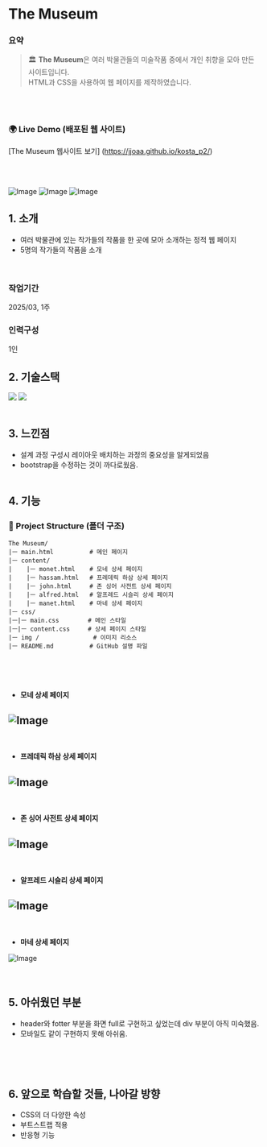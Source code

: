 # The Museum

### 요약
> 🏛 **The Museum**은 여러 박물관들의 미술작품 중에서 개인 취향을 모아 만든 사이트입니다. \
HTML과 CSS을 사용하여 웹 페이지를 제작하였습니다.

<br /> <br /> 
### 🌍 Live Demo (배포된 웹 사이트)
[The Museum 웹사이트 보기] (https://jjoaa.github.io/kosta_p2/)

<br /> <br />

![Image](https://github.com/user-attachments/assets/cd2ed4d1-4b0d-4fb1-ab83-5cdec3a631d2)
![Image](https://github.com/user-attachments/assets/f0a4f4a4-b7ec-43de-ba6a-176afb7ba448)
![Image](https://github.com/user-attachments/assets/a465db64-0e68-4cc8-8991-87c678bbd41a)

## 1. 소개
- 여러 박물관에 있는 작가들의 작품을 한 곳에 모아 소개하는 정적 웹 페이지
- 5명의 작가들의 작품을 소개
<br />  

### 작업기간
2025/03, 1주
<br />

### 인력구성
1인
<br />

## 2. 기술스택
<img src="https://img.shields.io/badge/html5-E34F26?style=for-the-badge&logo=html5&logoColor=white">  <img src="https://img.shields.io/badge/css3-1572B6?style=for-the-badge&logo=css3&logoColor=white"><br /><br /> 


## 3. 느낀점
- 설계 과정 구성시 레이아웃 배치하는 과정의 중요성을 알게되었음
- bootstrap을 수정하는 것이 까다로웠음.<br /><br />


## 4. 기능
### 📂 Project Structure (폴더 구조)
```
The Museum/
|ㅡ main.html          # 메인 페이지
|ㅡ content/      
|    |ㅡ monet.html    # 모네 상세 페이지
|    |ㅡ hassam.html   # 프레데릭 하삼 상세 페이지
|    |ㅡ john.html     # 존 싱어 사전트 상세 페이지
|    |ㅡ alfred.html   # 알프레드 시슬리 상세 페이지
|    |ㅡ manet.html    # 마네 상세 페이지
|ㅡ css/      
|ㅡ|ㅡ main.css        # 메인 스타일
|ㅡ|ㅡ content.css     # 상세 페이지 스타일
|ㅡ img /               # 이미지 리소스
|ㅡ README.md          # GitHub 설명 파일
```
<br /><br /><br />

- **모네 상세 페이지**

![Image](https://github.com/user-attachments/assets/e6c3c1aa-115c-46b5-882a-ce9af750282a)
--- 
<br />


- **프레데릭 하삼 상세 페이지**

![Image](https://github.com/user-attachments/assets/4108b02c-3d8c-47ad-9024-dcbd67c4722a)
---
<br />

-  **존 싱어 사전트 상세 페이지**

![Image](https://github.com/user-attachments/assets/1ac64f30-b225-42a9-9347-70537feb1a49)
---
<br />

- **알프레드 시슬리 상세 페이지**
  
![Image](https://github.com/user-attachments/assets/92cf8f19-4360-46d2-8f6b-fe76ef405aa7)
---
<br />

-  **마네 상세 페이지**
  
![Image](https://github.com/user-attachments/assets/286cb997-b4a1-461e-9154-5b2711407f70)
<br /> <br /> <br />

## 5. 아쉬웠던 부분
- header와 fotter 부분을 화면 full로 구현하고 싶었는데 div 부분이 아직 미숙했음. 
- 모바일도 같이 구현하지 못해 아쉬움.

<br /><br /> <br /> 

## 6. 앞으로 학습할 것들, 나아갈 방향

- CSS의 더 다양한 속성
- 부트스트랩 적용
- 반응형 기능



<br /><br /> <br /> 
